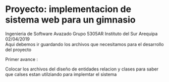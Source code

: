 # Proyecto: implementacion de sistema web para un gimnasio
Ingenieria de Software Avazado  Grupo 5305AR   Instituto del Sur Arequipa   02/04/2019 <br>
Aqui debemos ir guardando los archivos que necesitamos para el desarrollo del proyecto <br>

Primer avance :

Colocar los archivos del diseño de entidades relacion y clases para saber que calses estan utilziando para implemtar el sistema
